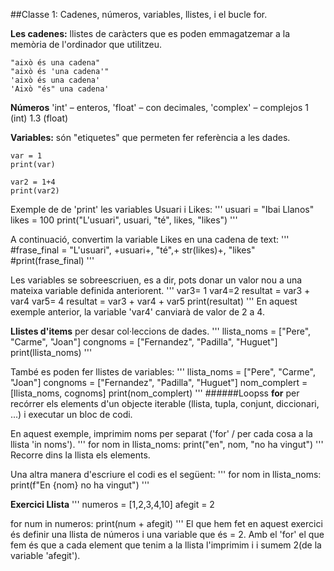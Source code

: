 ##Classe 1: Cadenes, números, variables, llistes, i el bucle for.

**Les cadenes:** llistes de caràcters que es poden emmagatzemar a la memòria de l'ordinador que utilitzeu.
```
"això és una cadena"
"això és 'una cadena'"
'això és una cadena'
'Això "és" una cadena'
```
**Números** 'int' – enteros, 'float' – con decimales, 'complex' – complejos
1 (int)
1.3 (float)

**Variables:** són "etiquetes" que permeten fer referència a les dades.
```
var = 1
print(var)

var2 = 1+4
print(var2)
```
Exemple de de 'print' les variables Usuari i Likes:
'''
usuari = "Ibai Llanos"
likes = 100
print("L'usuari", usuari, "té", likes, "likes")
'''

A continuació, convertim  la variable Likes en una cadena de text:
'''
#frase_final = "L'usuari", +usuari+, "té",+ str(likes)+, "likes"
#print(frase_final)
'''

Les variables se sobreescriuen, es a dir, pots donar un valor nou a una mateixa variable definida anteriorent.
'''
var3= 1
var4=2
resultat = var3 + var4
var5= 4
resultat = var3 + var4 + var5
print(resultat)
'''
En aquest exemple anterior, la variable 'var4' canviarà de valor de 2 a 4.


**Llistes d'items** per desar col·leccions de dades.
'''
llista_noms = ["Pere", "Carme", "Joan"]
congnoms = ["Fernandez", "Padilla", "Huguet"]
print(llista_noms)
'''

També es poden fer llistes de variables:
'''
llista_noms = ["Pere", "Carme", "Joan"]
congnoms = ["Fernandez", "Padilla", "Huguet"]
nom_complert =[llista_noms, cognoms]
print(nom_complert)
'''
######Loopss
**for** per recórrer els elements d'un objecte iterable (llista, tupla, conjunt, diccionari, ...) i executar un bloc de codi.

En aquest exemple, imprimim noms per separat ('for' / per cada cosa a la llista 'in noms').
'''
for nom in llista_noms:
    print("en", nom, "no ha vingut")
'''
Recorre dins la llista els elements.


Una altra manera d'escriure el codi es el següent:
'''
for nom in llista_noms:
print(f"En {nom} no ha vingut")
'''

**Exercici Llista**
'''
numeros = [1,2,3,4,10]
afegit = 2

for num in numeros:
    print(num + afegit)
'''
El que hem fet en aquest exercici és definir una llista de números i una variable que és = 2. Amb el 'for' el que fem és que a cada element que tenim a la llista l'imprimim i i sumem 2(de la variable 'afegit').

